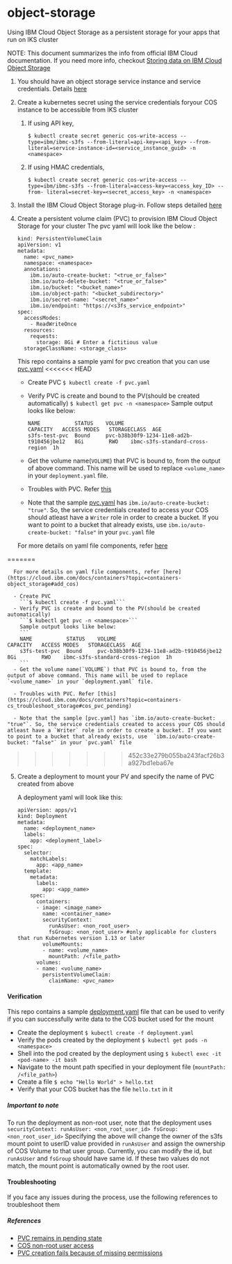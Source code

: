 # object-storage
Using IBM Cloud Object Storage as a persistent storage for your apps that run on IKS cluster

NOTE: This document summarizes the info from official IBM Cloud documentation. If you need more info, checkout [Storing data on IBM Cloud Object Storage](https://cloud.ibm.com/docs/containers?topic=containers-object_storage#add_cos)

1. You should have an object storage service instance and service credentials. Details [here](https://cloud.ibm.com/docs/containers?topic=containers-object_storage#create_cos_service)

2. Create a kubernetes secret using the service credentials foryour COS instance to be accessible from IKS cluster
    1. If using API key,
        ```
        $ kubectl create secret generic cos-write-access --type=ibm/ibmc-s3fs --from-literal=api-key=<api_key> --from-literal=service-instance-id=<service_instance_guid> -n <namespace>
        ```
    2. If using HMAC credentials,
        ```
        $ kubectl create secret generic cos-write-access --type=ibm/ibmc-s3fs --from-literal=access-key=<access_key_ID> --from- literal=secret-key=<secret_access_key> -n <namespace>
        ```
3.  Install the IBM Cloud Object Storage plug-in. Follow steps detailed [here](https://cloud.ibm.com/docs/containers?topic=containers-object_storage#install_cos)

4.  Create a persistent volume claim (PVC) to provision IBM Cloud Object Storage for your cluster
    The pvc yaml will look like the below :
      ```
      kind: PersistentVolumeClaim
      apiVersion: v1
      metadata:
        name: <pvc_name>
        namespace: <namespace>
        annotations:
          ibm.io/auto-create-bucket: "<true_or_false>"
          ibm.io/auto-delete-bucket: "<true_or_false>"
          ibm.io/bucket: "<bucket_name>"
          ibm.io/object-path: "<bucket_subdirectory>"
          ibm.io/secret-name: "<secret_name>"
          ibm.io/endpoint: "https://<s3fs_service_endpoint>"
      spec:
        accessModes:
          - ReadWriteOnce
        resources:
          requests:
            storage: 8Gi # Enter a fictitious value
        storageClassName: <storage_class>
      ```
      This repo contains a sample yaml for pvc creation that you can use [pvc.yaml](pvc.yaml)
<<<<<<< HEAD
      - Create PVC
        ```$ kubectl create -f pvc.yaml```
      - Verify PVC is create and bound to the PV(should be created automatically)
        ```$ kubectl get pvc -n <namespace>```
        Sample output looks like below:
        ```
        NAME           STATUS    VOLUME                                     CAPACITY   ACCESS MODES   STORAGECLASS  AGE
        s3fs-test-pvc  Bound     pvc-b38b30f9-1234-11e8-ad2b-t910456jbe12   8Gi        RWO    ibmc-s3fs-standard-cross-region  1h
        ```
      - Get the volume name(`VOLUME`) that PVC is bound to, from the output of above command. This name will be used to replace `<volume_name>` in your `deployment.yaml` file.

      - Troubles with PVC. Refer [this](https://cloud.ibm.com/docs/containers?topic=containers-cs_troubleshoot_storage#cos_pvc_pending)

      - Note that the sample [pvc.yaml](pvc.yaml) has `ibm.io/auto-create-bucket: "true"`. So, the service credentials created to access your COS should atleast have a `Writer` role in order to create a bucket. If you want to point to a bucket that already exists, use  `ibm.io/auto-create-bucket: "false"` in your `pvc.yaml` file
      
      For more details on yaml file components, refer [here](https://cloud.ibm.com/docs/containers?topic=containers-object_storage#add_cos)


=======
      
      For more details on yaml file components, refer [here](https://cloud.ibm.com/docs/containers?topic=containers-object_storage#add_cos)

      - Create PVC
        ```$ kubectl create -f pvc.yaml```
      - Verify PVC is create and bound to the PV(should be created automatically)
        ```$ kubectl get pvc -n <namespace>```
        Sample output looks like below:
        ```
        NAME           STATUS    VOLUME                                     CAPACITY   ACCESS MODES   STORAGECLASS  AGE
        s3fs-test-pvc  Bound     pvc-b38b30f9-1234-11e8-ad2b-t910456jbe12   8Gi        RWO    ibmc-s3fs-standard-cross-region  1h
        ```
      - Get the volume name(`VOLUME`) that PVC is bound to, from the output of above command. This name will be used to replace `<volume_name>` in your `deployment.yaml` file.

      - Troubles with PVC. Refer [this](https://cloud.ibm.com/docs/containers?topic=containers-cs_troubleshoot_storage#cos_pvc_pending)

      - Note that the sample [pvc.yaml] has `ibm.io/auto-create-bucket: "true"`. So, the service credentials created to access your COS should atleast have a `Writer` role in order to create a bucket. If you want to point to a bucket that already exists, use  `ibm.io/auto-create-bucket: "false"` in your `pvc.yaml` file
>>>>>>> 452c33e279b055ba243facf26b3a927bd1eba67e
    
5.  Create a deployment to mount your PV and specify the name of PVC created from above
    
    A deployment yaml will look like this:
      ```
      apiVersion: apps/v1
      kind: Deployment
      metadata:
        name: <deployment_name>
        labels:
          app: <deployment_label>
      spec:
        selector:
          matchLabels:
            app: <app_name>
        template:
          metadata:
            labels:
              app: <app_name>
          spec:
            containers:
            - image: <image_name>
              name: <container_name>
              securityContext:
                runAsUser: <non_root_user>
                fsGroup: <non_root_user> #only applicable for clusters that run Kubernetes version 1.13 or later
              volumeMounts:
              - name: <volume_name>
                mountPath: /<file_path>
            volumes:
            - name: <volume_name>
              persistentVolumeClaim:
                claimName: <pvc_name>
      ```

#### Verification ####
    
  This repo contains a sample [deployment.yaml](deployment.yaml) file that can be used to verify if you can successfully write data to the COS bucket used for the mount
  - Create the deployment
    ```$ kubectl create -f deployment.yaml```
  - Verify the pods created by the deployment
    ```$ kubectl get pods -n <namespace>```
  - Shell into the pod created by the deployment using
    ```$ kubectl exec -it <pod-name> -it bash```
  - Navigate to the mount path specified in your deployment file (`mountPath: /<file_path>`)
  - Create a file
    ```$ echo "Hello World" > hello.txt```
  - Verify that your COS bucket has the file `hello.txt` in it
    
  ##### Important to note #####
  To run the deployment as non-root user, note that the deployment uses 
    ```
    securityContext:
      runAsUser: <non_root_user_id>
      fsGroup: <non_root_user_id>
    ```
    Specifying the above will change the owner of the s3fs mount point to userID value provided in `runAsUser` and assign the ownership of COS Volume to that user group. Currently, you can modify the id, but `runAsUser` and `fsGroup` should have same id. If these two values do not match, the mount point is automatically owned by the root user.

#### Troubleshooting ####
  If you face any issues during the process, use the following references to troubleshoot them
  ##### References #####
  - [PVC remains in pending state](https://cloud.ibm.com/docs/containers?topic=containers-cs_troubleshoot_storage#cos_pvc_pending)
  - [COS non-root user access](https://cloud.ibm.com/docs/containers?topic=containers-cs_troubleshoot_storage#cos_nonroot_access)
  - [PVC creation fails because of missing permissions](https://cloud.ibm.com/docs/containers?topic=containers-cs_troubleshoot_storage#missing_permissions)
  
